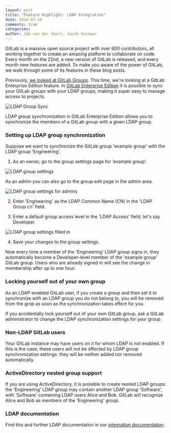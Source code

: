 ```yaml
---
layout: post
title: "Feature Highlight: LDAP Integration"
date: 2014-07-10
comments: true
categories:
author: Job van der Voort, Jacob Vosmaer
---
```


GitLab is a massive open source project with over 600 contributors, all working together to create an amazing platform to collaborate on code. Every month on the 22nd, a new version of GitLab is released, and every month new features are added.
To make you aware of the power of GitLab, we walk through some of its features in these blog posts.

Previously, [we looked at GitLab Groups](https://about.gitlab.com/2014/06/30/feature-highlight-groups/). This time, we're looking at a GitLab Enterprise Edition feature.
In [GitLab Enterprise Edition](https://about.gitlab.com/gitlab-ee/) it is possible to sync your GitLab groups with your LDAP groups, making it super easy to manage access to projects.

![LDAP Group Sync](/images/feature_ldap_sync/select_group_cn.png)

<!--more-->

LDAP group synchronization in GitLab Enterprise Edition allows you to synchronize the members of a GitLab group with a given LDAP group.

### Setting up LDAP group synchronization

Suppose we want to synchronize the GitLab group 'example group' with the LDAP group 'Engineering'.

1. As an owner, go to the group settings page for 'example group'.

![LDAP group settings](/images/feature_ldap_sync/select_group_cn.png)

As an admin you can also go to the group edit page in the admin area.

![LDAP group settings for admins](/images/feature_ldap_sync/select_group_cn_admin.png)

2. Enter 'Engineering' as the LDAP Common Name (CN) in the 'LDAP Group cn' field.

3. Enter a default group access level in the 'LDAP Access' field; let's say Developer.

![LDAP group settings filled in](/images/feature_ldap_sync/select_group_cn_engineering.png)

4. Save your changes to the group settings.

Now every time a member of the 'Engineering' LDAP group signs in, they automatically become a Developer-level member of the 'example group' GitLab group. Users who are already signed in will see the change in membership after up to one hour.

### Locking yourself out of your own group

As an LDAP-enabled GitLab user, if you create a group and then set it to synchronize with an LDAP group you do not belong to, you will be removed from the grop as soon as the synchronization takes effect for you.

If you accidentally lock yourself out of your own GitLab group, ask a GitLab administrator to change the LDAP synchronization settings for your group.

### Non-LDAP GitLab users

Your GitLab instance may have users on it for whom LDAP is not enabled.
If this is the case, these users will not be affected by LDAP group synchronization settings: they will be neither added nor removed automatically.

### ActiveDirectory nested group support

If you are using ActiveDirectory, it is possible to create nested LDAP groups: the 'Engineering' LDAP group may contain another LDAP group 'Software', with 'Software' containing LDAP users Alice and Bob.
GitLab will recognize Alice and Bob as members of the 'Engineering' group.

### LDAP documentation

Find this and further LDAP documentation in our [integration documentation](http://doc.gitlab.com/ee/integration/ldap.html).

